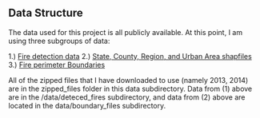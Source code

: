 ## Data Structure

The data used for this project is all publicly available. At this point, I am using three subgroups of data: 

1.) [Fire detection data](http://firemapper.sc.egov.usda.gov/gisdata.php)
2.) [State, County, Region, and Urban Area shapfiles](https://www.census.gov/geo/maps-data/data/tiger-cart-boundary.html)
3.) [Fire perimeter Boundaries](http://rmgsc.cr.usgs.gov/outgoing/GeoMAC/historic_fire_data/)

All of the zipped files that I have downloaded to use (namely 2013, 2014) are in the zipped_files folder
in this data subdirectory. Data from (1) above are in the /data/deteced_fires subdirectory, and data from (2) above are located in the data/boundary_files subdirectory. 
